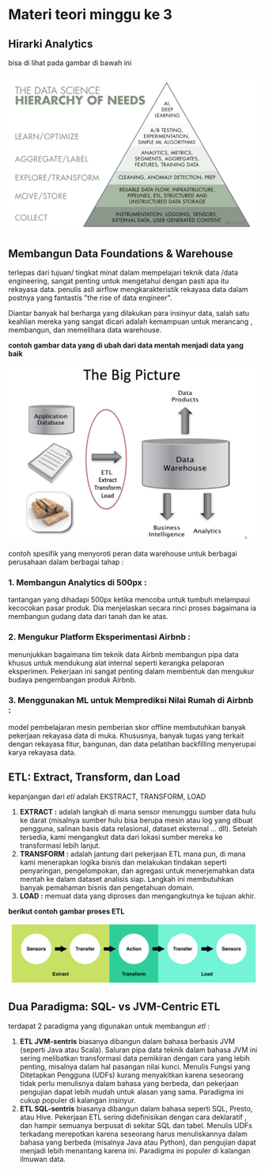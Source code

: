 # Materi teori minggu ke 3

## Hirarki Analytics
bisa di lihat pada gambar di bawah ini

<img src="https://github.com/lourenson10107/img/blob/master/Hirarki.png">

## Membangun Data Foundations & Warehouse
terlepas dari tujuan/ tingkat minat dalam mempelajari teknik data /data engineering, sangat penting untuk mengetahui dengan pasti apa itu
rekayasa data. penulis asli airflow mengkarakteristik rekayasa data dalam postnya yang fantastis "the rise of data engineer".

Diantar banyak hal berharga yang dilakukan para insinyur data, salah satu keahlian mereka yang sangat dicari adalah kemampuan untuk merancang , membangun, dan memelihara data warehouse.

**contoh gambar data yang di ubah dari data mentah menjadi data yang baik**

<img src="https://github.com/lourenson10107/img/blob/master/Proses-Etl.png">

contoh spesifik yang menyoroti peran data warehouse untuk berbagai perusahaan dalam berbagai tahap :
### 1. Membangun Analytics di 500px :
tantangan yang dihadapi 500px ketika mencoba untuk tumbuh melampaui kecocokan pasar produk. Dia menjelaskan secara rinci proses bagaimana ia membangun gudang data dari tanah dan ke atas.
### 2. Mengukur Platform Eksperimentasi Airbnb :
menunjukkan bagaimana tim teknik data Airbnb membangun pipa data khusus untuk mendukung alat internal seperti kerangka pelaporan eksperimen. Pekerjaan ini sangat penting dalam membentuk dan mengukur budaya pengembangan produk Airbnb.
### 3. Menggunakan ML untuk Memprediksi Nilai Rumah di Airbnb :
model pembelajaran mesin pemberian skor offline membutuhkan banyak pekerjaan rekayasa data di muka. Khususnya, banyak tugas yang terkait dengan rekayasa fitur, bangunan, dan data pelatihan backfilling menyerupai karya rekayasa data.

## ETL: Extract, Transform, dan Load
kepanjangan dari *etl* adalah EKSTRACT, TRANSFORM, LOAD
1. **EXTRACT :** adalah langkah di mana sensor menunggu sumber data hulu ke darat (misalnya sumber hulu bisa berupa mesin atau log yang dibuat pengguna, salinan basis data relasional, dataset eksternal ... dll). Setelah tersedia, kami mengangkut data dari lokasi sumber mereka ke transformasi lebih lanjut.
2. **TRANSFORM :** adalah jantung dari pekerjaan ETL mana pun, di mana kami menerapkan logika bisnis dan melakukan tindakan seperti penyaringan, pengelompokan, dan agregasi untuk menerjemahkan data mentah ke dalam dataset analisis siap. Langkah ini membutuhkan banyak pemahaman bisnis dan pengetahuan domain.
3. **LOAD :** memuat data yang diproses dan mengangkutnya ke tujuan akhir.

**berikut contoh gambar proses ETL**

<img src="https://github.com/lourenson10107/img/blob/master/Etl.png">

## Dua Paradigma: SQL- vs JVM-Centric ETL
terdapat 2 paradigma yang digunakan untuk membangun *etl* :
1. **ETL JVM-sentris** biasanya dibangun dalam bahasa berbasis JVM (seperti Java atau Scala). Saluran pipa data teknik dalam bahasa JVM ini sering melibatkan transformasi data pemikiran dengan cara yang lebih penting, misalnya dalam hal pasangan nilai kunci. Menulis Fungsi yang Ditetapkan Pengguna (UDFs) kurang menyakitkan karena seseorang tidak perlu menulisnya dalam bahasa yang berbeda, dan pekerjaan pengujian dapat lebih mudah untuk alasan yang sama. Paradigma ini cukup populer di kalangan insinyur.
2. **ETL SQL-sentris** biasanya dibangun dalam bahasa seperti SQL, Presto, atau Hive. Pekerjaan ETL sering didefinisikan dengan cara deklaratif , dan hampir semuanya berpusat di sekitar SQL dan tabel. Menulis UDFs terkadang merepotkan karena seseorang harus menuliskannya dalam bahasa yang berbeda (misalnya Java atau Python), dan pengujian dapat menjadi lebih menantang karena ini. Paradigma ini populer di kalangan ilmuwan data.























